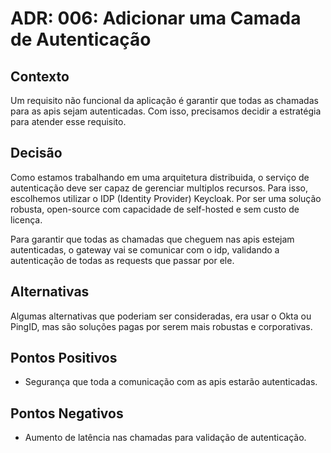 # ADR: 006: Adicionar uma Camada de Autenticação

## Contexto

Um requisito não funcional da aplicação é garantir que todas as chamadas para as apis sejam autenticadas. Com isso, precisamos decidir a estratégia para atender esse requisito.

## Decisão

Como estamos trabalhando em uma arquitetura distribuida, o serviço de autenticação deve ser capaz de gerenciar multiplos recursos. Para isso, escolhemos utilizar o IDP (Identity Provider) Keycloak. Por ser uma solução robusta, open-source com capacidade de self-hosted e sem custo de licença.

Para garantir que todas as chamadas que cheguem nas apis estejam autenticadas, o gateway vai se comunicar com o idp, validando a autenticação de todas as requests que passar por ele.

## Alternativas

Algumas alternativas que poderiam ser consideradas, era usar o Okta ou PingID, mas são soluções pagas por serem mais robustas e corporativas.

## Pontos Positivos

- Segurança que toda a comunicação com as apis estarão autenticadas.

## Pontos Negativos

- Aumento de latência nas chamadas para validação de autenticação.
